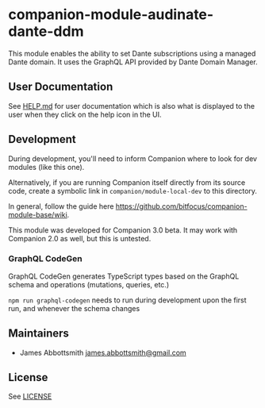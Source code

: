 # companion-module-audinate-dante-ddm

This module enables the ability to set Dante subscriptions using a managed Dante domain. It uses the GraphQL API provided by Dante Domain Manager.

## User Documentation

See [HELP.md](./companion/HELP.md) for user documentation which is also what is displayed to the user when they click on the help icon in the UI.

## Development

During development, you'll need to inform Companion where to look for dev modules (like this one).

Alternatively, if you are running Companion itself directly from its source code, create a symbolic link in `companion/module-local-dev` to this directory.

In general, follow the guide here
<https://github.com/bitfocus/companion-module-base/wiki>.

This module was developed for Companion 3.0 beta. It may work with Companion 2.0 as well, but this is untested.

### GraphQL CodeGen

GraphQL CodeGen generates TypeScript types based on the GraphQL schema and operations (mutations, queries, etc.)

`npm run graphql-codegen` needs to run during development upon the first run, and whenever the schema changes

## Maintainers

- James Abbottsmith <james.abbottsmith@gmail.com>

## License

See [LICENSE](./LICENSE)
